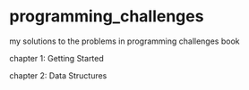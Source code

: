 programming_challenges
======================

my solutions to the problems in programming challenges book


chapter 1: Getting Started

chapter 2: Data Structures
